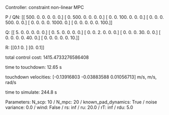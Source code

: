 Controller: constraint non-linear MPC

 P / QN:
 [[ 500.    0.    0.    0.    0.    0.]
 [   0.  500.    0.    0.    0.    0.]
 [   0.    0.  100.    0.    0.    0.]
 [   0.    0.    0.  500.    0.    0.]
 [   0.    0.    0.    0. 1000.    0.]
 [   0.    0.    0.    0.    0.  100.]]

 Q:
 [[ 5.  0.  0.  0.  0.  0.]
 [ 0.  5.  0.  0.  0.  0.]
 [ 0.  0.  2.  0.  0.  0.]
 [ 0.  0.  0. 30.  0.  0.]
 [ 0.  0.  0.  0. 40.  0.]
 [ 0.  0.  0.  0.  0. 10.]]

 R:
 [[0.1 0. ]
 [0.  0.1]]

 total control cost: 1415.4733276586408

 time to touchdown: 12.65 s

 touchdown velocities: [-0.13916803 -0.03883588  0.01056713] m/s, m/s, rad/s

 time to simulate: 244.8 s

 Parameters: N_scp: 10 / N_mpc: 20 / known_pad_dynamics: True / noise variance: 0.0 / wind: False / rs: inf / ru: 20.0 / rT: inf / rdu: 5.0